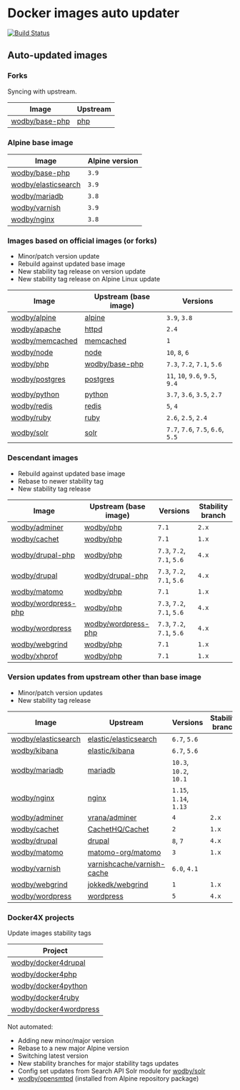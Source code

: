 # Docker images auto updater

[![Build Status](https://travis-ci.com/wodby/images.svg?branch=master)](https://travis-ci.com/wodby/images)

## Auto-updated images

### Forks

Syncing with upstream.

| Image                 | Upstream  |
| --------------------- | --------- |
| [wodby/base-php]      | [php]     |

### Alpine base image

| Image                 | Alpine version |
| --------------------- | -------------- |
| [wodby/base-php]      | `3.9`          |
| [wodby/elasticsearch] | `3.9`          |
| [wodby/mariadb]       | `3.8`          |
| [wodby/varnish]       | `3.9`          |
| [wodby/nginx]         | `3.8`          |

### Images based on official images (or forks)

- Minor/patch version update
- Rebuild against updated base image
- New stability tag release on version update
- New stability tag release on Alpine Linux update

| Image                 | Upstream (base image) | Versions                          |
| --------------------- | --------------------- | --------------------------------- |
| [wodby/alpine]        | [alpine]              | `3.9`, `3.8`                      |
| [wodby/apache]        | [httpd]               | `2.4`                             |
| [wodby/memcached]     | [memcached]           | `1`                               |
| [wodby/node]          | [node]                | `10`, `8`, `6`                    |
| [wodby/php]           | [wodby/base-php]      | `7.3`, `7.2`, `7.1`, `5.6`        |
| [wodby/postgres]      | [postgres]            | `11`, `10`, `9.6`, `9.5`, `9.4`   |
| [wodby/python]        | [python]              | `3.7`, `3.6`, `3.5`, `2.7`        |
| [wodby/redis]         | [redis]               | `5`, `4`                          |
| [wodby/ruby]          | [ruby]                | `2.6`, `2.5`, `2.4`               |
| [wodby/solr]          | [solr]                | `7.7`, `7.6`, `7.5`, `6.6`, `5.5` |

### Descendant images

- Rebuild against updated base image
- Rebase to newer stability tag
- New stability tag release

| Image                 | Upstream (base image) | Versions                   | Stability branch |
| --------------------- | --------------------- | -------------------        | --------------   |
| [wodby/adminer]       | [wodby/php]           | `7.1`                      | `2.x`            |
| [wodby/cachet]        | [wodby/php]           | `7.1`                      | `1.x`            |
| [wodby/drupal-php]    | [wodby/php]           | `7.3`, `7.2`, `7.1`, `5.6` | `4.x`            |
| [wodby/drupal]        | [wodby/drupal-php]    | `7.3`, `7.2`, `7.1`, `5.6` | `4.x`            |
| [wodby/matomo]        | [wodby/php]           | `7.1`                      | `1.x`            |
| [wodby/wordpress-php] | [wodby/php]           | `7.3`, `7.2`, `7.1`, `5.6` | `4.x`            |
| [wodby/wordpress]     | [wodby/wordpress-php] | `7.3`, `7.2`, `7.1`, `5.6` | `4.x`            |
| [wodby/webgrind]      | [wodby/php]           | `7.1`                      | `1.x`            |
| [wodby/xhprof]        | [wodby/php]           | `7.1`                      | `1.x`            |

### Version updates from upstream other than base image

- Minor/patch version updates
- New stability tag release

| Image                 | Upstream                     | Versions               | Stability branch |
| --------------------- | -----------------------      | ---------------------  | --------------   |
| [wodby/elasticsearch] | [elastic/elasticsearch]      | `6.7`, `5.6`           |                  |
| [wodby/kibana]        | [elastic/kibana]             | `6.7`, `5.6`           |                  |
| [wodby/mariadb]       | [mariadb]                    | `10.3`, `10.2`, `10.1` |                  |
| [wodby/nginx]         | [nginx]                      | `1.15`, `1.14`, `1.13` |                  |
| [wodby/adminer]       | [vrana/adminer]              | `4`                    | `2.x`            |
| [wodby/cachet]        | [CachetHQ/Cachet]            | `2`                    | `1.x`            |
| [wodby/drupal]        | [drupal]                     | `8`, `7`               | `4.x`            |
| [wodby/matomo]        | [matomo-org/matomo]          | `3`                    | `1.x`            |
| [wodby/varnish]       | [varnishcache/varnish-cache] | `6.0`, `4.1`           |                  |
| [wodby/webgrind]      | [jokkedk/webgrind]           | `1`                    | `1.x`            |
| [wodby/wordpress]     | [wordpress]                  | `5`                    | `4.x`            |

### Docker4X projects

Update images stability tags

| Project                  |
| ------------------------ |
| [wodby/docker4drupal]    |
| [wodby/docker4php]       |
| [wodby/docker4python]    |
| [wodby/docker4ruby]      |
| [wodby/docker4wordpress] |

Not automated:

- Adding new minor/major version
- Rebase to a new major Alpine version
- Switching latest version
- New stability branches for major stability tags updates
- Config set updates from Search API Solr module for [wodby/solr]
- [wodby/opensmtpd] (installed from Alpine repository package)

[alpine]: https://github.com/gliderlabs/docker-alpine
[CachetHQ/Cachet]: https://github.com/CachetHQ/Cachet
[drupal]: https://github.com/drupal/drupal
[elastic/elasticsearch]: https://github.com/elastic/elasticsearch
[elastic/kibana]: https://github.com/elastic/kibana
[httpd]: https://github.com/docker-library/httpd
[jokkedk/webgrind]: https://github.com/jokkedk/webgrind
[mariadb]: https://github.com/docker-library/mariadb
[matomo-org/matomo]: https://github.com/matomo-org/matomo
[memcached]: https://github.com/docker-library/memcached
[nginx]: https://github.com/docker-library/nginx
[node]: https://github.com/docker-library/node
[php]: https://github.com/docker-library/php
[postgres]: https://github.com/docker-library/postgres
[python]: https://github.com/docker-library/python
[redis]: https://github.com/docker-library/redis
[ruby]: https://github.com/docker-library/ruby
[solr]: https://github.com/docker-library/solr
[varnishcache/varnish-cache]: https://github.com/varnishcache/varnish-cache
[vrana/adminer]: https://github.com/vrana/adminer
[wodby/adminer]: https://github.com/wodby/adminer
[wodby/alpine]: https://github.com/wodby/alpine
[wodby/apache]: https://github.com/wodby/apache
[wodby/base-php]: https://github.com/wodby/base-php
[wodby/cachet]: https://github.com/wodby/cachet
[wodby/docker4drupal]: https://github.com/wodby/docker4drupal
[wodby/docker4php]: https://github.com/wodby/docker4php
[wodby/docker4python]: https://github.com/wodby/docker4python
[wodby/docker4ruby]: https://github.com/wodby/docker4ruby
[wodby/docker4wordpress]: https://github.com/wodby/docker4wordpress
[wodby/drupal-php]: https://github.com/wodby/drupal-php
[wodby/drupal]: https://github.com/wodby/drupal
[wodby/elasticsearch]: https://github.com/wodby/elasticsearch
[wodby/kibana]: https://github.com/wodby/kibana
[wodby/mariadb]: https://github.com/wodby/mariadb
[wodby/matomo]: https://github.com/wodby/matomo
[wodby/memcached]: https://github.com/wodby/memcached
[wodby/nginx]: https://github.com/wodby/nginx
[wodby/node]: https://github.com/wodby/node
[wodby/opensmtpd]: https://github.com/wodby/opensmtpd
[wodby/php]: https://github.com/wodby/php
[wodby/postgres]: https://github.com/wodby/postgres
[wodby/python]: https://github.com/wodby/python
[wodby/redis]: https://github.com/wodby/redis
[wodby/ruby]: https://github.com/wodby/ruby
[wodby/solr]: https://github.com/wodby/solr
[wodby/varnish]: https://github.com/wodby/varnish
[wodby/webgrind]: https://github.com/wodby/webgrind
[wodby/wordpress-php]: https://github.com/wodby/wordpress-php
[wodby/wordpress]: https://github.com/wodby/wordpress
[wodby/xhprof]: https://github.com/wodby/xhprof
[wordpress]: https://github.com/WordPress/WordPress
